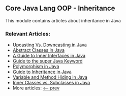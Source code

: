 ## Core Java Lang OOP - Inheritance

This module contains articles about inheritance in Java

### Relevant Articles: 
- [Upcasting Vs. Downcasting in Java](https://www.baeldung.com/java-upcasting-vs-downcasting)
- [Abstract Classes in Java](https://www.baeldung.com/java-abstract-class)
- [A Guide to Inner Interfaces in Java](https://www.baeldung.com/java-inner-interfaces)
- [Guide to the super Java Keyword](https://www.baeldung.com/java-super)
- [Polymorphism in Java](https://www.baeldung.com/java-polymorphism)
- [Guide to Inheritance in Java](https://www.baeldung.com/java-inheritance)
- [Variable and Method Hiding in Java](https://www.baeldung.com/java-variable-method-hiding)
- [Inner Classes vs. Subclasses in Java](https://www.baeldung.com/java-inner-classes-vs-subclasses)
- More articles: [<-- prev](https://github.com/eugenp/tutorials/tree/master/core-java-modules/core-java-lang-oop-inheritance)